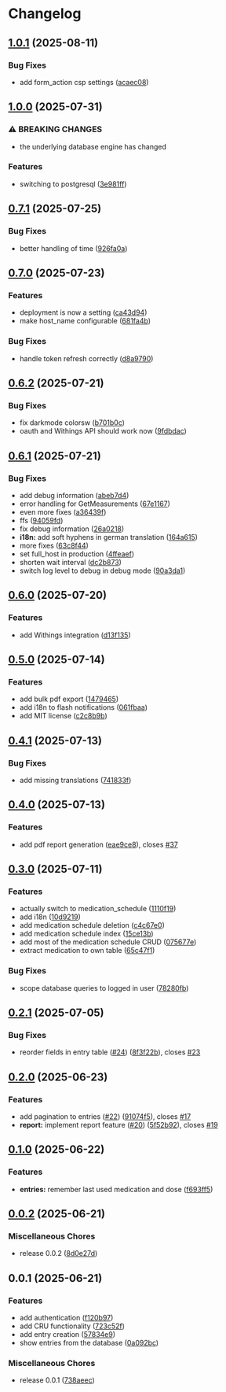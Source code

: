 # Changelog

## [1.0.1](https://github.com/rickenharp/adh_diary/compare/v1.0.0...v1.0.1) (2025-08-11)


### Bug Fixes

* add form_action csp settings ([acaec08](https://github.com/rickenharp/adh_diary/commit/acaec08439960426abfb4baa2352589de58d9870))

## [1.0.0](https://github.com/rickenharp/adh_diary/compare/v0.7.1...v1.0.0) (2025-07-31)


### ⚠ BREAKING CHANGES

* the underlying database engine has changed

### Features

* switching to postgresql ([3e981ff](https://github.com/rickenharp/adh_diary/commit/3e981ff48d22a9471d28f168c7bd2e57b7da8f14))

## [0.7.1](https://github.com/rickenharp/adh_diary/compare/v0.7.0...v0.7.1) (2025-07-25)


### Bug Fixes

* better handling of time ([926fa0a](https://github.com/rickenharp/adh_diary/commit/926fa0ac2b7ecc87cfd65b504d2583d83b6f5a0f))

## [0.7.0](https://github.com/rickenharp/adh_diary/compare/v0.6.2...v0.7.0) (2025-07-23)


### Features

* deployment is now a setting ([ca43d94](https://github.com/rickenharp/adh_diary/commit/ca43d94931e8653c08953ba3905c31b6e5bb537b))
* make host_name configurable ([681fa4b](https://github.com/rickenharp/adh_diary/commit/681fa4b4073eb4d34b9e5331ff8d575a92346c74))


### Bug Fixes

* handle token refresh correctly ([d8a9790](https://github.com/rickenharp/adh_diary/commit/d8a9790fce71017c9dd0116efc9f0b1cc27eb8d2))

## [0.6.2](https://github.com/rickenharp/adh_diary/compare/v0.6.1...v0.6.2) (2025-07-21)


### Bug Fixes

* fix darkmode colorsw ([b701b0c](https://github.com/rickenharp/adh_diary/commit/b701b0c47b939d7c0043407f08916b989d0e0971))
* oauth and Withings API should work now ([9fdbdac](https://github.com/rickenharp/adh_diary/commit/9fdbdac436e1249d4e6e10518ddf2005f8e46ab0))

## [0.6.1](https://github.com/rickenharp/adh_diary/compare/v0.6.0...v0.6.1) (2025-07-21)


### Bug Fixes

* add debug information ([abeb7d4](https://github.com/rickenharp/adh_diary/commit/abeb7d4d0f9e18fae7ff5a2b9cdd98dde9f3ee07))
* error handling for GetMeasurements ([67e1167](https://github.com/rickenharp/adh_diary/commit/67e11677a8c477f9cae38bf377a579349a352071))
* even more fixes ([a36439f](https://github.com/rickenharp/adh_diary/commit/a36439f089c791cd4ca211588de6449103f37a26))
* ffs ([94059fd](https://github.com/rickenharp/adh_diary/commit/94059fd9561be303df60824d57f9a232bdf35421))
* fix debug information ([26a0218](https://github.com/rickenharp/adh_diary/commit/26a0218ce290fd91a038eaf23c8e044c76571d00))
* **i18n:** add soft hyphens in german translation ([164a615](https://github.com/rickenharp/adh_diary/commit/164a6156b4e6d1afd360f7eae3191e61d7adbbe4))
* more fixes ([63c8f44](https://github.com/rickenharp/adh_diary/commit/63c8f443bd7b96f34e8b0f28f6a226e46bf05aca))
* set full_host in production ([4ffeaef](https://github.com/rickenharp/adh_diary/commit/4ffeaefef55d76ad3c273360a4ec08757bb96302))
* shorten wait interval ([dc2b873](https://github.com/rickenharp/adh_diary/commit/dc2b8734eb46d5a8cc19a622d44d351a285c91d6))
* switch log level to debug in debug mode ([90a3da1](https://github.com/rickenharp/adh_diary/commit/90a3da129aceecee805ffc0bf3ff2bb458b81679))

## [0.6.0](https://github.com/rickenharp/adh_diary/compare/v0.5.0...v0.6.0) (2025-07-20)


### Features

* add Withings integration ([d13f135](https://github.com/rickenharp/adh_diary/commit/d13f1352f5bea520ee0157b6859c70cec76f3bc2))

## [0.5.0](https://github.com/rickenharp/adh_diary/compare/v0.4.1...v0.5.0) (2025-07-14)


### Features

* add bulk pdf export ([1479465](https://github.com/rickenharp/adh_diary/commit/14794656d636d475d3b412996c1c7b7b19a0ba75))
* add i18n to flash notifications ([061fbaa](https://github.com/rickenharp/adh_diary/commit/061fbaaa1eee42e909cddf838dda708a7ae5b135))
* add MIT license ([c2c8b9b](https://github.com/rickenharp/adh_diary/commit/c2c8b9b257d51d98e4efd81e2cc180dfb793ad89))

## [0.4.1](https://github.com/rickenharp/adh_diary/compare/v0.4.0...v0.4.1) (2025-07-13)


### Bug Fixes

* add missing translations ([741833f](https://github.com/rickenharp/adh_diary/commit/741833f87217b514ff919989925998a6751ecd7e))

## [0.4.0](https://github.com/rickenharp/adh_diary/compare/v0.3.0...v0.4.0) (2025-07-13)


### Features

* add pdf report generation ([eae9ce8](https://github.com/rickenharp/adh_diary/commit/eae9ce807973c9b3455aaa110868a054051f56c1)), closes [#37](https://github.com/rickenharp/adh_diary/issues/37)

## [0.3.0](https://github.com/rickenharp/adh_diary/compare/v0.2.1...v0.3.0) (2025-07-11)


### Features

* actually switch to medication_schedule ([1110f19](https://github.com/rickenharp/adh_diary/commit/1110f19288152c982957b3897ef8e839956c15c5))
* add i18n ([10d9219](https://github.com/rickenharp/adh_diary/commit/10d9219a41649642fb89d807d12c0ac8a789af1d))
* add medication schedule deletion ([c4c67e0](https://github.com/rickenharp/adh_diary/commit/c4c67e026aff9cf0a8e99ea45a431bf8509ef50e))
* add medication schedule index ([15ce13b](https://github.com/rickenharp/adh_diary/commit/15ce13b624deadc04b746e15812d072275e1ee9d))
* add most of the medication schedule CRUD ([075677e](https://github.com/rickenharp/adh_diary/commit/075677eef05e299a974a36cf086b44a1a3916882))
* extract medication to own table ([65c47f1](https://github.com/rickenharp/adh_diary/commit/65c47f184f18799bb68ad86c0650c8d78d7bde07))


### Bug Fixes

* scope database queries to logged in user ([78280fb](https://github.com/rickenharp/adh_diary/commit/78280fbe3f18ef7a05019027de0d5cebf143bc40))

## [0.2.1](https://github.com/rickenharp/adh_diary/compare/v0.2.0...v0.2.1) (2025-07-05)


### Bug Fixes

* reorder fields in entry table ([#24](https://github.com/rickenharp/adh_diary/issues/24)) ([8f3f22b](https://github.com/rickenharp/adh_diary/commit/8f3f22bc1a95c16c0df299fd1b72208b20ae1804)), closes [#23](https://github.com/rickenharp/adh_diary/issues/23)

## [0.2.0](https://github.com/rickenharp/adh_diary/compare/v0.1.0...v0.2.0) (2025-06-23)


### Features

* add pagination to entries ([#22](https://github.com/rickenharp/adh_diary/issues/22)) ([91074f5](https://github.com/rickenharp/adh_diary/commit/91074f502287d95f478d28b637128ef7f0efd3de)), closes [#17](https://github.com/rickenharp/adh_diary/issues/17)
* **report:** implement report feature ([#20](https://github.com/rickenharp/adh_diary/issues/20)) ([5f52b92](https://github.com/rickenharp/adh_diary/commit/5f52b924b83a329069996349706405130e40db14)), closes [#19](https://github.com/rickenharp/adh_diary/issues/19)

## [0.1.0](https://github.com/rickenharp/adh_diary/compare/v0.0.2...v0.1.0) (2025-06-22)


### Features

* **entries:** remember last used medication and dose ([f693ff5](https://github.com/rickenharp/adh_diary/commit/f693ff53dc3de299dfaa3ee9e81c8add1c2a9705))

## [0.0.2](https://github.com/rickenharp/adh_diary/compare/v0.0.1...v0.0.2) (2025-06-21)


### Miscellaneous Chores

* release 0.0.2 ([8d0e27d](https://github.com/rickenharp/adh_diary/commit/8d0e27da52846b3bf5a7abc0b12a4c79e066861b))

## 0.0.1 (2025-06-21)


### Features

* add authentication ([f120b97](https://github.com/rickenharp/adh_diary/commit/f120b975c9d22fbeb88824978bf298c95e854058))
* add CRU functionality ([723c52f](https://github.com/rickenharp/adh_diary/commit/723c52fd14a8bc6d938a5252ba0f38b0b35a1309))
* add entry creation ([57834e9](https://github.com/rickenharp/adh_diary/commit/57834e99a5c42a2c7aa19b37a973aa99aed00524))
* show entries from the database ([0a092bc](https://github.com/rickenharp/adh_diary/commit/0a092bc8368e9859f811c7463724a9069b6e5ca4))


### Miscellaneous Chores

* release 0.0.1 ([738aeec](https://github.com/rickenharp/adh_diary/commit/738aeec6c3f7274d47ed9ff91ab343c6df5e0bc1))
